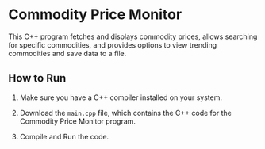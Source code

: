 # Commodity Price Monitor

This C++ program fetches and displays commodity prices, allows searching for specific commodities, and provides options to view trending commodities and save data to a file.

## How to Run

1. Make sure you have a C++ compiler installed on your system.

2. Download the `main.cpp` file, which contains the C++ code for the Commodity Price Monitor program.

3. Compile and Run the code.
   
